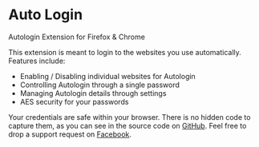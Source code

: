 Auto Login
=========

Autologin Extension for Firefox & Chrome 

This extension is meant to login to the websites you use automatically. Features include:
- Enabling / Disabling individual websites for Autologin
- Controlling Autologin through a single password
- Managing Autologin details through settings
- AES security for your passwords
	
Your credentials are safe within your browser. There is no hidden code to capture them, as you can see
in the source code on [GitHub](https://github.com/muthuishere/autologin). Feel free to drop a support 
request on [Facebook](https://www.facebook.com/pages/Auto-Login/433751853437039).
